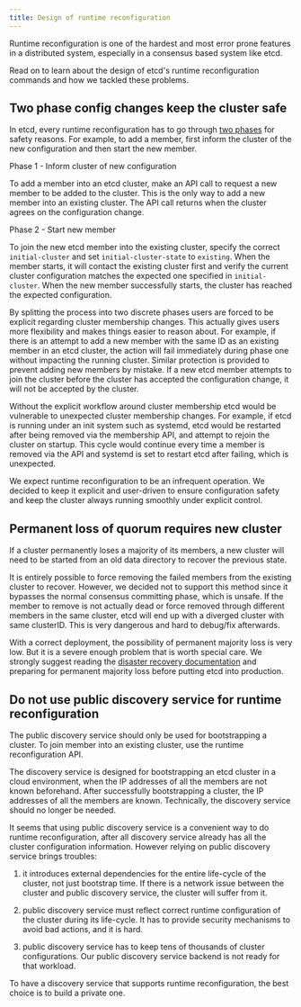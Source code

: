 ```yaml
---
title: Design of runtime reconfiguration
---
```


Runtime reconfiguration is one of the hardest and most error prone features in a distributed system, especially in a consensus based system like etcd.

Read on to learn about the design of etcd's runtime reconfiguration commands and how we tackled these problems.

## Two phase config changes keep the cluster safe

In etcd, every runtime reconfiguration has to go through [two phases][add-member] for safety reasons. For example, to add a member, first inform the cluster of the new configuration and then start the new member.

Phase 1 - Inform cluster of new configuration

To add a member into an etcd cluster, make an API call to request a new member to be added to the cluster. This is the only way to add a new member into an existing cluster. The API call returns when the cluster agrees on the configuration change.

Phase 2 - Start new member

To join the new etcd member into the existing cluster, specify the correct `initial-cluster` and set `initial-cluster-state` to `existing`. When the member starts, it will contact the existing cluster first and verify the current cluster configuration matches the expected one specified in `initial-cluster`. When the new member successfully starts, the cluster has reached the expected configuration.

By splitting the process into two discrete phases users are forced to be explicit regarding cluster membership changes. This actually gives users more flexibility and makes things easier to reason about. For example, if there is an attempt to add a new member with the same ID as an existing member in an etcd cluster, the action will fail immediately during phase one without impacting the running cluster. Similar protection is provided to prevent adding new members by mistake. If a new etcd member attempts to join the cluster before the cluster has accepted the configuration change, it will not be accepted by the cluster.

Without the explicit workflow around cluster membership etcd would be vulnerable to unexpected cluster membership changes. For example, if etcd is running under an init system such as systemd, etcd would be restarted after being removed via the membership API, and attempt to rejoin the cluster on startup. This cycle would continue every time a member is removed via the API and systemd is set to restart etcd after failing, which is unexpected.

We expect runtime reconfiguration to be an infrequent operation. We decided to keep it explicit and user-driven to ensure configuration safety and keep the cluster always running smoothly under explicit control.

## Permanent loss of quorum requires new cluster

If a cluster permanently loses a majority of its members, a new cluster will need to be started from an old data directory to recover the previous state.

It is entirely possible to force removing the failed members from the existing cluster to recover. However, we decided not to support this method since it bypasses the normal consensus committing phase, which is unsafe. If the member to remove is not actually dead or force removed through different members in the same cluster, etcd will end up with a diverged cluster with same clusterID. This is very dangerous and hard to debug/fix afterwards.

With a correct deployment, the possibility of permanent majority loss is very low. But it is a severe enough problem that is worth special care. We strongly suggest reading the [disaster recovery documentation][disaster-recovery] and preparing for permanent majority loss before putting etcd into production.

## Do not use public discovery service for runtime reconfiguration

The public discovery service should only be used for bootstrapping a cluster. To join member into an existing cluster, use the runtime reconfiguration API.

The discovery service is designed for bootstrapping an etcd cluster in a cloud environment, when the IP addresses of all the members are not known beforehand. After successfully bootstrapping a cluster, the IP addresses of all the members are known. Technically, the discovery service should no longer be needed.

It seems that using public discovery service is a convenient way to do runtime reconfiguration, after all discovery service already has all the cluster configuration information. However relying on public discovery service brings troubles:

1. it introduces external dependencies for the entire life-cycle of the cluster, not just bootstrap time. If there is a network issue between the cluster and public discovery service, the cluster will suffer from it.

2. public discovery service must reflect correct runtime configuration of the cluster during its life-cycle. It has to provide security mechanisms to avoid bad actions, and it is hard.

3. public discovery service has to keep tens of thousands of cluster configurations. Our public discovery service backend is not ready for that workload.

To have a discovery service that supports runtime reconfiguration, the best choice is to build a private one.

[add-member]: runtime-configuration.md#add-a-new-member
[disaster-recovery]: recovery.md
